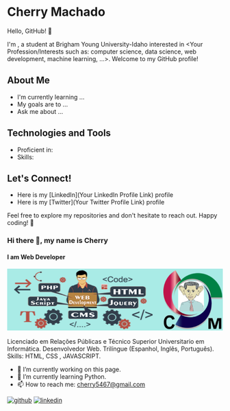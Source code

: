 # Cherry Machado

Hello, GitHub! 👋

I'm <Cherry MAchado>, a student at Brigham Young University-Idaho interested in <Your Profession/Interests such as: computer science, data science, web development, machine learning, ...>. Welcome to my GitHub profile!

## About Me

- I'm currently learning ...
- My goals are to ...
- Ask me about ...

## Technologies and Tools

- Proficient in: <List of Programming Languages or Technologies>
- Skills: <Any Other Skills or Tools You Want to Highlight>

## Let's Connect!

- Here is my [LinkedIn](Your LinkedIn Profile Link) profile
- Here is my [Twitter](Your Twitter Profile Link) profile

Feel free to explore my repositories and don't hesitate to reach out. Happy coding! 🚀



### Hi there 👋, my name is Cherry
#### I am Web Developer
![I am Front-end Web Developer](https://github.com/Cherry-Machado/Website/blob/master/img/Banner_Cherry1.png)

Licenciado em Relações Públicas e Técnico Superior Universitario em Informática. Desenvolvedor Web. Trilíngue (Espanhol, Inglês, Português).
Skills: HTML, CSS , JAVASCRIPT.

- 🔭 I’m currently working on this page. 
- 🌱 I’m currently learning Python. 
- 📫 How to reach me: cherry5467@gmail.com 


[<img src='https://cdn.jsdelivr.net/npm/simple-icons@3.0.1/icons/github.svg' alt='github' height='40'>](https://github.com/Cherry-Machado)  [<img src='https://cdn.jsdelivr.net/npm/simple-icons@3.0.1/icons/linkedin.svg' alt='linkedin' height='40'>](https://www.linkedin.com/in/cherry-machado/)


